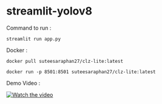 # streamlit-yolov8

Command to run : 

```
streamlit run app.py
```
Docker :
```
docker pull suteesaraphan27/clz-lite:latest
```
```
docker run -p 8501:8501 suteesaraphan27/clz-lite:latest
```

Demo Video :

[![Watch the video](https://img.youtube.com/vi/rkn2KhIdpGw/0.jpg)](https://youtu.be/rkn2KhIdpGw?si=y-pZgP2iWH7P0DXj)
